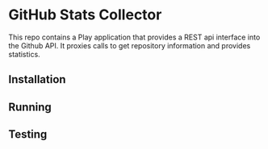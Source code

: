 # GitHub Stats Collector

This repo contains a Play application that provides a REST api interface into the Github API. It proxies
calls to get repository information and provides statistics.

## Installation

## Running

## Testing